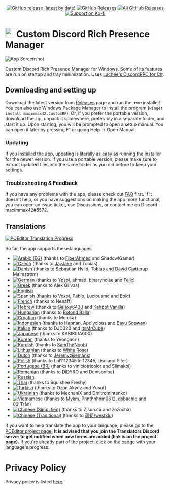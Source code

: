 <p align=center>
  <a href="https://github.com/maximmax42/Discord-CustomRP/releases/latest"><img alt="GitHub release (latest by date)" src="https://img.shields.io/github/v/tag/maximmax42/Discord-CustomRP?color=19e2e2&label=latest&logo=github"></a>
  <a href="https://github.com/maximmax42/Discord-CustomRP/releases/latest"><img alt="GitHub Releases" src="https://img.shields.io/github/downloads/maximmax42/Discord-CustomRP/latest/total?color=19e2e2&label=downloads&logo=github"></a>
  <a href="https://github.com/maximmax42/Discord-CustomRP/releases"><img alt="All GitHub Releases" src="https://img.shields.io/github/downloads/maximmax42/Discord-CustomRP/total?color=19e2e2&label=total%20downloads&logo=github"></a>
  <br>
  <a href="https://ko-fi.com/maximmax42"><img alt="Support on Ko-fi" src="https://img.shields.io/badge/support%20on-ko--fi-19e2e2?logo=ko-fi"></a>
</p>

# <img src=https://www.customrp.xyz/assets/logo.png style="height:1em;"/> Custom Discord Rich Presence Manager
![App Screenshot](https://www.customrp.xyz/assets/screenshot.png)

Custom Discord Rich Presence Manager for Windows. Some of its features are run on startup and tray minimization. Uses [Lachee's DiscordRPC for C#](https://github.com/Lachee/discord-rpc-csharp).

## Downloading and setting up
Download the latest version from [Releases](https://github.com/maximmax42/Discord-CustomRP/releases) page and run the .exe installer! You can also use Windows Package Manager to install the program (`winget install maximmax42.CustomRP`). Or, if you prefer the portable version, download the zip, unpack it somewhere, preferably in a separate folder, and start it up. Upon starting, you will be prompted to open a setup manual. You can open it later by pressing F1 or going Help -> Open Manual.
### Updating
If you installed the app, updating is literally as easy as running the installer for the newer version. If you use a portable version, please make sure to extract updated files into the same folder as you did before to keep your settings.
### Troubleshooting & Feedback
If you have any problems with the app, please check out [FAQ](https://github.com/maximmax42/Discord-CustomRP/wiki/FAQ) first. If it doesn't help, or you have suggestions on making the app more functional, you can open an issue ticket, use Discussions, or contact me on Discord - maximmax42#5572.

## Translations

<a href="https://poeditor.com/join/project?hash=2jq0i7ANr1"><img alt="POEditor Translation Progress" src="https://img.shields.io/endpoint?url=https%3A%2F%2Fwww.customrp.xyz%2Fpoeditor%2Fall.json"></a>

So far, the app supports these languages:
* <a href="https://poeditor.com/projects/po_edit?id_language=233&per_page=100&id=409229"><img alt="Arabic (EG)" src="https://img.shields.io/endpoint?url=https%3A%2F%2Fwww.customrp.xyz%2Fpoeditor%2Far-eg.json"></a> (thanks to [FiberAhmed](https://github.com/FiberAhmed) and ShadowlGamer)
* <a href="https://poeditor.com/projects/po_edit?id_language=38&per_page=100&id=409229"><img alt="Czech" src="https://img.shields.io/endpoint?url=https%3A%2F%2Fwww.customrp.xyz%2Fpoeditor%2Fcs.json"></a> (thanks to [JayJake](https://jayjake.eu/) and Tobias)
* <a href="https://poeditor.com/projects/po_edit?id_language=39&per_page=100&id=409229"><img alt="Danish" src="https://img.shields.io/endpoint?url=https%3A%2F%2Fwww.customrp.xyz%2Fpoeditor%2Fda.json"></a> (thanks to Sebastian Hviid, Tobias and David Gjøtterup Malmstrøm)
* <a href="https://poeditor.com/projects/po_edit?id_language=55&per_page=100&id=409229"><img alt="German" src="https://img.shields.io/endpoint?url=https%3A%2F%2Fwww.customrp.xyz%2Fpoeditor%2Fde.json"></a> (thanks to [Ypsol](https://www.youtube.com/channel/UCxGqMDnXnEyVt4yugLeBpgA), ahmad, binarynoise and [Felix](https://github.com/fbrettnich))
* <a href="https://poeditor.com/projects/po_edit?id_language=56&per_page=100&id=409229"><img alt="Greek" src="https://img.shields.io/endpoint?url=https%3A%2F%2Fwww.customrp.xyz%2Fpoeditor%2Fel.json"></a> (thanks to Alex Grivas)
* <a href="https://poeditor.com/projects/po_edit?id_language=43&per_page=100&id=409229"><img alt="English" src="https://img.shields.io/endpoint?url=https%3A%2F%2Fwww.customrp.xyz%2Fpoeditor%2Fen.json"></a>
* <a href="https://poeditor.com/projects/po_edit?id_language=152&per_page=100&id=409229"><img alt="Spanish" src="https://img.shields.io/endpoint?url=https%3A%2F%2Fwww.customrp.xyz%2Fpoeditor%2Fes.json"></a> (thanks to Vexot, Pablo, Luciousmc and Epic)
* <a href="https://poeditor.com/projects/po_edit?id_language=50&per_page=100&id=409229"><img alt="French" src="https://img.shields.io/endpoint?url=https%3A%2F%2Fwww.customrp.xyz%2Fpoeditor%2Ffr.json"></a> (thanks to Nenaff)
* <a href="https://poeditor.com/projects/po_edit?id_language=61&per_page=100&id=409229"><img alt="Hebrew" src="https://img.shields.io/endpoint?url=https%3A%2F%2Fwww.customrp.xyz%2Fpoeditor%2Fhe.json"></a> (thanks to [Galaxy6430](https://www.youtube.com/channel/UC_cnrLEXfwsZoQxEsM95HXg) and [Kahpot Vanilla](https://linktr.ee/KahpotVanilla))
* <a href="https://poeditor.com/projects/po_edit?id_language=65&per_page=100&id=409229"><img alt="Hungarian" src="https://img.shields.io/endpoint?url=https%3A%2F%2Fwww.customrp.xyz%2Fpoeditor%2Fhu.json"></a> (thanks to [Botond Balla](https://github.com/BallaBotond))
* <a href="https://poeditor.com/projects/po_edit?id_language=37&per_page=100&id=409229"><img alt="Croatian" src="https://img.shields.io/endpoint?url=https%3A%2F%2Fwww.customrp.xyz%2Fpoeditor%2Fhr.json"></a> (thanks to Monika)
* <a href="https://poeditor.com/projects/po_edit?id_language=69&per_page=100&id=409229"><img alt="Indonesian" src="https://img.shields.io/endpoint?url=https%3A%2F%2Fwww.customrp.xyz%2Fpoeditor%2Fid.json"></a> (thanks to Hapnan, Apolycious and [Bayu Sopwan](https://bayusopwan.github.io))
* <a href="https://poeditor.com/projects/po_edit?id_language=75&per_page=100&id=409229"><img alt="Italian" src="https://img.shields.io/endpoint?url=https%3A%2F%2Fwww.customrp.xyz%2Fpoeditor%2Fit.json"></a> (thanks to DJD320 and [ItsMrCube](https://mrcube.live/))
* <a href="https://poeditor.com/projects/po_edit?id_language=76&per_page=100&id=409229"><img alt="Japanese" src="https://img.shields.io/endpoint?url=https%3A%2F%2Fwww.customrp.xyz%2Fpoeditor%2Fja.json"></a> (thanks to KABIKIRA000)
* <a href="https://poeditor.com/projects/po_edit?id_language=88&per_page=100&id=409229"><img alt="Korean" src="https://img.shields.io/endpoint?url=https%3A%2F%2Fwww.customrp.xyz%2Fpoeditor%2Fko.json"></a> (thanks to Yeongaori)
* <a href="https://poeditor.com/projects/po_edit?id_language=90&per_page=100&id=409229"><img alt="Kurdish" src="https://img.shields.io/endpoint?url=https%3A%2F%2Fwww.customrp.xyz%2Fpoeditor%2Fku.json"></a> (thanks to [SamTheNoob](https://linktr.ee/stn69))
* <a href="https://poeditor.com/projects/po_edit?id_language=96&per_page=100&id=409229"><img alt="Lithuanian" src="https://img.shields.io/endpoint?url=https%3A%2F%2Fwww.customrp.xyz%2Fpoeditor%2Flt.json"></a> (thanks to [White Rose](https://www.twitch.tv/psychonaut303))
* <a href="https://poeditor.com/projects/po_edit?id_language=41&per_page=100&id=409229"><img alt="Dutch" src="https://img.shields.io/endpoint?url=https%3A%2F%2Fwww.customrp.xyz%2Fpoeditor%2Fnl.json"></a> (thanks to [Jeremyzijlemans](https://sionhub.co.uk/))
* <a href="https://poeditor.com/projects/po_edit?id_language=127&per_page=100&id=409229"><img alt="Polish" src="https://img.shields.io/endpoint?url=https%3A%2F%2Fwww.customrp.xyz%2Fpoeditor%2Fpl.json"></a> (thanks to Lol1112345.lol12345, Liso and Piter)
* <a href="https://poeditor.com/projects/po_edit?id_language=190&per_page=100&id=409229"><img alt="Portugese (BR)" src="https://img.shields.io/endpoint?url=https%3A%2F%2Fwww.customrp.xyz%2Fpoeditor%2Fpt-br.json"></a> (thanks to viniciotricolor and Slimakoi)
* <a href="https://poeditor.com/projects/po_edit?id_language=131&per_page=100&id=409229"><img alt="Romanian" src="https://img.shields.io/endpoint?url=https%3A%2F%2Fwww.customrp.xyz%2Fpoeditor%2Fro.json"></a> (thanks to [DiDYRO](https://www.youtube.com/channel/UCjij9nYlEyPl5aVYnJkvx2w) and Denisbolba)
* <a href="https://poeditor.com/projects/po_edit?id_language=134&per_page=100&id=409229"><img alt="Russian" src="https://img.shields.io/endpoint?url=https%3A%2F%2Fwww.customrp.xyz%2Fpoeditor%2Fru.json"></a>
* <a href="https://poeditor.com/projects/po_edit?id_language=163&per_page=100&id=409229"><img alt="Thai" src="https://img.shields.io/endpoint?url=https%3A%2F%2Fwww.customrp.xyz%2Fpoeditor%2Fth.json"></a> (thanks to Squishee Freshy)
* <a href="https://poeditor.com/projects/po_edit?id_language=169&per_page=100&id=409229"><img alt="Turkish" src="https://img.shields.io/endpoint?url=https%3A%2F%2Fwww.customrp.xyz%2Fpoeditor%2Ftr.json"></a> (thanks to Ozan Akyüz and Yusuf)
* <a href="https://poeditor.com/projects/po_edit?id_language=173&per_page=100&id=409229"><img alt="Ukrainian" src="https://img.shields.io/endpoint?url=https%3A%2F%2Fwww.customrp.xyz%2Fpoeditor%2Fuk.json"></a> (thanks to MechaniX and Dmitromintenko)
* <a href="https://poeditor.com/projects/po_edit?id_language=177&per_page=100&id=409229"><img alt="Vietnamese" src="https://img.shields.io/endpoint?url=https%3A%2F%2Fwww.customrp.xyz%2Fpoeditor%2Fvi.json"></a> (thanks to [Mykm](https://github.com/yumiruuwu), Phnthnhnm0612, dsbachle and 03_Trần)
* <a href="https://poeditor.com/projects/po_edit?id_language=274&per_page=100&id=409229"><img alt="Chinese (Simplified)" src="https://img.shields.io/endpoint?url=https%3A%2F%2Fwww.customrp.xyz%2Fpoeditor%2Fzh-Hans.json"></a> (thanks to Zjsun.ca and zozocha)
* <a href="https://poeditor.com/projects/po_edit?id_language=275&per_page=100&id=409229"><img alt="Chinese (Traditional)" src="https://img.shields.io/endpoint?url=https%3A%2F%2Fwww.customrp.xyz%2Fpoeditor%2Fzh-Hant.json"></a> (thanks to [蘆筍/westxlu](https://linktr.ee/westxlu))

If you want to help translate the app to your language, please go to the [POEditor project page](https://poeditor.com/join/project?hash=2jq0i7ANr1). **It is advised that you join the Translators Discord server to get notified when new terms are added (link is on the project page).** If you're already part of the project, click on the badge with your language's progress.

# Privacy Policy
Privacy policy is listed [here](https://github.com/maximmax42/Discord-CustomRP/blob/master/PRIVACY.md).
